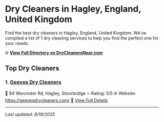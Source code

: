 # Dry Cleaners in Hagley, England, United Kingdom

Find the best dry cleaners in Hagley, England, United Kingdom. We've compiled a list of 1 dry cleaning services to help you find the perfect one for your needs.

🌐 **[View Full Directory on DryCleanersNear.com](https://drycleanersnear.com/city/United%20Kingdom/England/Hagley)**

## Top Dry Cleaners

### 1. [Geeves Dry Cleaners](https://drycleanersnear.com/dryCleaner/68994eb23a581657721ff0e1/geeves-dry-cleaners)
📍 84 Worcester Rd, Hagley, Stourbridge
⭐ Rating: 5/5
🌐 Website: https://geevesdrycleaners.com/
🔗 [View Full Details](https://drycleanersnear.com/dryCleaner/68994eb23a581657721ff0e1/geeves-dry-cleaners)


---

*Last updated: 8/19/2025*

